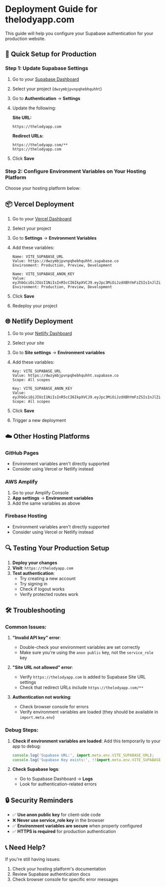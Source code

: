 # Deployment Guide for thelodyapp.com

This guide will help you configure your Supabase authentication for your production website.

## 🚀 Quick Setup for Production

### Step 1: Update Supabase Settings

1. Go to your [Supabase Dashboard](https://supabase.com/dashboard)
2. Select your project (`dwzymbjpvnpqhebhquhht`)
3. Go to **Authentication** → **Settings**
4. Update the following:

   **Site URL:**
   ```
   https://thelodyapp.com
   ```

   **Redirect URLs:**
   ```
   https://thelodyapp.com/**
   https://thelodyapp.com
   ```

5. Click **Save**

### Step 2: Configure Environment Variables on Your Hosting Platform

Choose your hosting platform below:

## 📦 Vercel Deployment

1. Go to your [Vercel Dashboard](https://vercel.com/dashboard)
2. Select your project
3. Go to **Settings** → **Environment Variables**
4. Add these variables:

   ```
   Name: VITE_SUPABASE_URL
   Value: https://dwzymbjpvnpqhebhquhht.supabase.co
   Environment: Production, Preview, Development
   ```

   ```
   Name: VITE_SUPABASE_ANON_KEY
   Value: eyJhbGciOiJIUzI1NiIsInR5cCI6IkpXVCJ9.eyJpc3MiOiJzdXBhYmFzZSIsInJlZiI6ImR3enltYmpwdm5wcWhlYnF1aGh0Iiwicm9sZSI6ImFub24iLCJpYXQiOjE3NTEwNzk5MjYsImV4cCI6MjA2NjY1NTkyNn0.ORGTMrulkyDLkYKl7Vqrn8_aAJ_lAT5yFYSJLYb_nX8
   Environment: Production, Preview, Development
   ```

5. Click **Save**
6. Redeploy your project

## 🌐 Netlify Deployment

1. Go to your [Netlify Dashboard](https://app.netlify.com)
2. Select your site
3. Go to **Site settings** → **Environment variables**
4. Add these variables:

   ```
   Key: VITE_SUPABASE_URL
   Value: https://dwzymbjpvnpqhebhquhht.supabase.co
   Scope: All scopes
   ```

   ```
   Key: VITE_SUPABASE_ANON_KEY
   Value: eyJhbGciOiJIUzI1NiIsInR5cCI6IkpXVCJ9.eyJpc3MiOiJzdXBhYmFzZSIsInJlZiI6ImR3enltYmpwdm5wcWhlYnF1aGh0Iiwicm9sZSI6ImFub24iLCJpYXQiOjE3NTEwNzk5MjYsImV4cCI6MjA2NjY1NTkyNn0.ORGTMrulkyDLkYKl7Vqrn8_aAJ_lAT5yFYSJLYb_nX8
   Scope: All scopes
   ```

5. Click **Save**
6. Trigger a new deployment

## ☁️ Other Hosting Platforms

### GitHub Pages
- Environment variables aren't directly supported
- Consider using Vercel or Netlify instead

### AWS Amplify
1. Go to your Amplify Console
2. **App settings** → **Environment variables**
3. Add the same variables as above

### Firebase Hosting
- Environment variables aren't directly supported
- Consider using Vercel or Netlify instead

## 🔍 Testing Your Production Setup

1. **Deploy your changes**
2. **Visit**: `https://thelodyapp.com`
3. **Test authentication**:
   - Try creating a new account
   - Try signing in
   - Check if logout works
   - Verify protected routes work

## 🛠️ Troubleshooting

### Common Issues:

1. **"Invalid API key" error**:
   - Double-check your environment variables are set correctly
   - Make sure you're using the `anon public` key, not the `service_role` key

2. **"Site URL not allowed" error**:
   - Verify `https://thelodyapp.com` is added to Supabase Site URL settings
   - Check that redirect URLs include `https://thelodyapp.com/**`

3. **Authentication not working**:
   - Check browser console for errors
   - Verify environment variables are loaded (they should be available in `import.meta.env`)

### Debug Steps:

1. **Check if environment variables are loaded**:
   Add this temporarily to your app to debug:
   ```javascript
   console.log('Supabase URL:', import.meta.env.VITE_SUPABASE_URL);
   console.log('Supabase Key exists:', !!import.meta.env.VITE_SUPABASE_ANON_KEY);
   ```

2. **Check Supabase logs**:
   - Go to Supabase Dashboard → **Logs**
   - Look for authentication-related errors

## 🔒 Security Reminders

- ✅ **Use anon public key** for client-side code
- ❌ **Never use service_role key** in the browser
- ✅ **Environment variables are secure** when properly configured
- ✅ **HTTPS is required** for production authentication

## 📞 Need Help?

If you're still having issues:
1. Check your hosting platform's documentation
2. Review Supabase authentication docs
3. Check browser console for specific error messages 